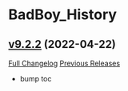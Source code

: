 # BadBoy_History

## [v9.2.2](https://github.com/funkydude/BadBoy_History/tree/v9.2.2) (2022-04-22)
[Full Changelog](https://github.com/funkydude/BadBoy_History/compare/v9.2.1...v9.2.2) [Previous Releases](https://github.com/funkydude/BadBoy_History/releases)

- bump toc  
